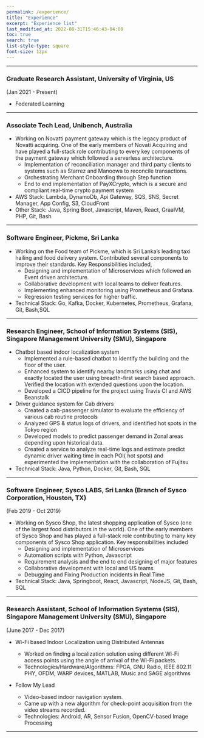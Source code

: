 ```yaml
---
permalink: /experience/
title: "Experience"
excerpt: "Experience list"
last_modified_at: 2022-08-31T15:46:43-04:00
toc: true
search: true
list-style-type: square
font-size: 12px
---
```


---

### Graduate Research Assistant, University of Virginia, US
(Jan 2021 - Present)

- Federated Learning


---
### Associate Tech Lead, Unibench, Australia

- Working on Novatti payment gateway which is the legacy product of Novatti acquiring. One of the early members of Novati Acquiring and have played a full-stack role contributing to every key components of the payment gateway which followed a serverless architecture.
  - Implementation of reconciliation manager and third party clients to systems such as Starrez and Manoowa to reconcile transactions.
  - Orchestrating Merchant Onboarding through Step function
  - End to end implementation of PayXCrypto, which is a secure and compliant real-time crypto payment system
- AWS Stack: Lambda, DynamoDb, Api Gateway, SQS, SNS, Secret Manager, App Config, S3, CloudFront
- Other Stack: Java, Spring Boot,  Javascript, Maven, React, GraalVM, PHP, Git, Bash

---

### Software Engineer, Pickme, Sri Lanka

- Working on the Food team of Pickme, which is Sri Lanka’s leading taxi hailing and food delivery system. Contributed several components to improve their standards. Key Responsibilities included,
  - Designing and implementation of Microservices which followed an Event driven architecture.
  - Collaborative development with local teams to deliver features.
  - Implementing enhanced monitoring using Prometheus and Grafana.
  - Regression testing services for higher traffic.
- Technical Stack:  Go, Kafka, Docker, Kubernetes, Prometheus, Grafana, Git, Bash,SQL

---

### Research Engineer, School of Information Systems (SIS), Singapore Management University (SMU), Singapore

- Chatbot based indoor localization system
  - Implemented a rule-based chatbot to identify the building and the floor of the user.
  - Enhanced system to identify nearby landmarks using chat and exactly located the user using breadth-first search based approach. Verified the location with extended questions upon the location.
  - Developed a CICD pipeline for the project using Travis CI and AWS Beanstalk
- Driver guidance system for Cab drivers
  - Created a cab-passenger simulator to evaluate the efficiency of various cab routine protocols
  - Analyzed GPS & status logs of drivers, and identified hot spots in the Tokyo region
  - Developed models to predict passenger demand in Zonal areas depending upon historical data.
  - Created a service to analyze real-time logs and estimate predict dynamic driver waiting time in each POI( hot spots) and experimented the implementation with the collaboration of Fujitsu
- Technical Stack:  Java, Python, Docker, Git, Bash, SQL


---

### Software Engineer, Sysco LABS, Sri Lanka (Branch of Sysco Corporation, Houston, TX)
(Feb 2019 - Oct 2019)

- Working on Sysco Shop, the latest shopping application of Sysco (one of the largest food distributors in the world). One of the early members of Sysco Shop and has played a full-stack role contributing to many key components of Sysco Shop application. Key responsibilities included
  - Designing and implementation of Microservices
  - Automation scripts with Python, Javascript
  - Requirement analysis and the end to end designing of major features
  - Collaborative development with local and US teams
  - Debugging and Fixing Production incidents in Real Time
- Technical Stack: Java, Springboot, React, Javascript, NodeJS, Git, Bash, SQL


---

### Research Assistant, School of Information Systems (SIS), Singapore Management University (SMU), Singapore
(June 2017 - Dec 2017)

- Wi-Fi based Indoor Localization using Distributed Antennas
    - Worked on finding a localization solution using different Wi-Fi access points using the angle of arrival of the Wi-Fi packets.
    - Technologies/Hardware/Algorithms: FPGA, GNU Radio, IEEE 802.11 PHY, OFDM, WARP devices, MATLAB, Music and SAGE algorithms

- Follow My Lead
    - Video-based indoor navigation system. 
    - Came up with a new algorithm for check-point acquisition from the video streams recorded. 
    - Technologies: Android, AR, Sensor Fusion, OpenCV-based Image Processing

----